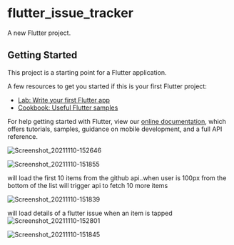 # flutter_issue_tracker

A new Flutter project.

## Getting Started

This project is a starting point for a Flutter application.

A few resources to get you started if this is your first Flutter project:

- [Lab: Write your first Flutter app](https://flutter.dev/docs/get-started/codelab)
- [Cookbook: Useful Flutter samples](https://flutter.dev/docs/cookbook)

For help getting started with Flutter, view our
[online documentation](https://flutter.dev/docs), which offers tutorials,
samples, guidance on mobile development, and a full API reference.

![Screenshot_20211110-152646](https://user-images.githubusercontent.com/50104714/141133216-aac48c14-0c1b-4359-84d8-57311d94ce75.png)

![Screenshot_20211110-151855](https://user-images.githubusercontent.com/50104714/141133205-ef5647a5-9b29-4e27-999c-404b0e1193e0.png)

will load the first 10 items from the github api..when user is 100px from the bottom of the list will trigger api to fetch 10 more items

![Screenshot_20211110-151839](https://user-images.githubusercontent.com/50104714/141133185-c562cf3d-591d-437a-98dc-875f78c74d1c.png)

will load details of a flutter issue when an item is tapped
![Screenshot_20211110-152801](https://user-images.githubusercontent.com/50104714/141133222-83986459-ea45-4cb5-b327-d6353c0e058b.png)


![Screenshot_20211110-151845](https://user-images.githubusercontent.com/50104714/141133197-b097253d-f708-4273-b534-dedcb2299204.png)

